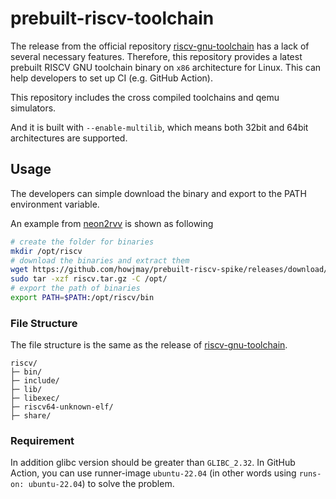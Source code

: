 # prebuilt-riscv-toolchain

The release from the official repository [riscv-gnu-toolchain](https://github.com/riscv-collab/riscv-gnu-toolchain) has a lack of several necessary features. Therefore, this repository provides a latest prebuilt RISCV GNU toolchain binary on `x86` architecture for Linux. This can help developers to set up CI (e.g. GitHub Action).

This repository includes the cross compiled toolchains and qemu simulators.

And it is built with `--enable-multilib`, which means both 32bit and 64bit architectures are supported.

## Usage

The developers can simple download the binary and export to the PATH environment variable.

An example from [neon2rvv](https://github.com/howjmay/neon2rvv/blob/main/.github/workflows/github_actions.yml#L18-L21) is shown as following

```bash
# create the folder for binaries
mkdir /opt/riscv
# download the binaries and extract them
wget https://github.com/howjmay/prebuilt-riscv-spike/releases/download/latest/riscv.tar.gz
sudo tar -xzf riscv.tar.gz -C /opt/
# export the path of binaries
export PATH=$PATH:/opt/riscv/bin
```

### File Structure

The file structure is the same as the release of [riscv-gnu-toolchain](https://github.com/riscv-collab/riscv-gnu-toolchain).

```
riscv/
├─ bin/
├─ include/
├─ lib/
├─ libexec/
├─ riscv64-unknown-elf/
├─ share/
```

### Requirement

In addition glibc version should be greater than `GLIBC_2.32`.
In GitHub Action, you can use runner-image `ubuntu-22.04` (in other words using `runs-on: ubuntu-22.04`) to solve the problem.
